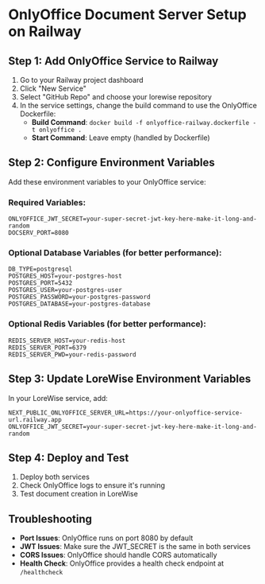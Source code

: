 # OnlyOffice Document Server Setup on Railway

## Step 1: Add OnlyOffice Service to Railway

1. Go to your Railway project dashboard
2. Click "New Service" 
3. Select "GitHub Repo" and choose your lorewise repository
4. In the service settings, change the build command to use the OnlyOffice Dockerfile:
   - **Build Command**: `docker build -f onlyoffice-railway.dockerfile -t onlyoffice .`
   - **Start Command**: Leave empty (handled by Dockerfile)

## Step 2: Configure Environment Variables

Add these environment variables to your OnlyOffice service:

### Required Variables:
```
ONLYOFFICE_JWT_SECRET=your-super-secret-jwt-key-here-make-it-long-and-random
DOCSERV_PORT=8080
```

### Optional Database Variables (for better performance):
```
DB_TYPE=postgresql
POSTGRES_HOST=your-postgres-host
POSTGRES_PORT=5432
POSTGRES_USER=your-postgres-user
POSTGRES_PASSWORD=your-postgres-password
POSTGRES_DATABASE=your-postgres-database
```

### Optional Redis Variables (for better performance):
```
REDIS_SERVER_HOST=your-redis-host
REDIS_SERVER_PORT=6379
REDIS_SERVER_PWD=your-redis-password
```

## Step 3: Update LoreWise Environment Variables

In your LoreWise service, add:
```
NEXT_PUBLIC_ONLYOFFICE_SERVER_URL=https://your-onlyoffice-service-url.railway.app
ONLYOFFICE_JWT_SECRET=your-super-secret-jwt-key-here-make-it-long-and-random
```

## Step 4: Deploy and Test

1. Deploy both services
2. Check OnlyOffice logs to ensure it's running
3. Test document creation in LoreWise

## Troubleshooting

- **Port Issues**: OnlyOffice runs on port 8080 by default
- **JWT Issues**: Make sure the JWT_SECRET is the same in both services
- **CORS Issues**: OnlyOffice should handle CORS automatically
- **Health Check**: OnlyOffice provides a health check endpoint at `/healthcheck`
